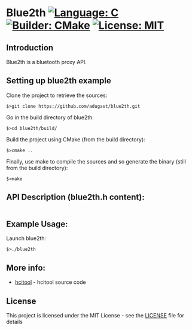 # Blue2th [![Language: C](https://img.shields.io/badge/Language-C-brightgreen.svg)](https://en.wikipedia.org/wiki/C_(programming_language)) [![Builder: CMake](https://img.shields.io/badge/Builder-CMake-brightgreen.svg)](https://cmake.org/)  [![License: MIT](https://img.shields.io/badge/License-MIT-brightgreen.svg)](https://opensource.org/licenses/MIT)

## Introduction

Blue2th is a bluetooth proxy API.

## Setting up blue2th example

Clone the project to retrieve the sources:
```
$>git clone https://github.com/adugast/blue2th.git
```

Go in the build directory of blue2th:
```
$>cd blue2th/build/
```

Build the project using CMake (from the build directory):
```
$>cmake ..
```

Finally, use make to compile the sources and so generate the binary (still from the build directory):
```
$>make
```

## API Description (blue2th.h content):

```
```

## Example Usage:

Launch blue2th:
```
$>./blue2th
```

## More info:

* [hcitool](https://github.com/pauloborges/bluez/blob/master/tools/hcitool.c) - hcitool source code

## License

This project is licensed under the MIT License - see the [LICENSE](LICENSE) file for details

